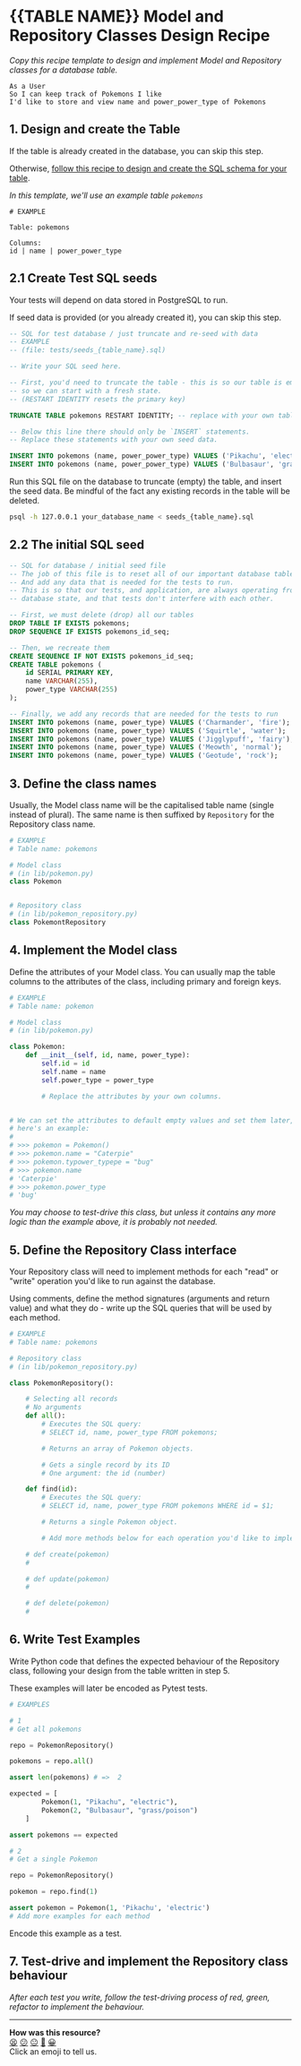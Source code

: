# {{TABLE NAME}} Model and Repository Classes Design Recipe

_Copy this recipe template to design and implement Model and Repository classes for a database table._
```
As a User
So I can keep track of Pokemons I like
I'd like to store and view name and power_power_type of Pokemons
```

## 1. Design and create the Table

If the table is already created in the database, you can skip this step.

Otherwise, [follow this recipe to design and create the SQL schema for your table](./single_table_design_recipe_template.md).

*In this template, we'll use an example table `pokemons`*

```
# EXAMPLE

Table: pokemons

Columns:
id | name | power_power_type
```

## 2.1 Create Test SQL seeds

Your tests will depend on data stored in PostgreSQL to run.

If seed data is provided (or you already created it), you can skip this step.

```sql
-- SQL for test database / just truncate and re-seed with data
-- EXAMPLE
-- (file: tests/seeds_{table_name}.sql)

-- Write your SQL seed here. 

-- First, you'd need to truncate the table - this is so our table is emptied between each test run,
-- so we can start with a fresh state.
-- (RESTART IDENTITY resets the primary key)

TRUNCATE TABLE pokemons RESTART IDENTITY; -- replace with your own table name.

-- Below this line there should only be `INSERT` statements.
-- Replace these statements with your own seed data.

INSERT INTO pokemons (name, power_power_type) VALUES ('Pikachu', 'electric');
INSERT INTO pokemons (name, power_power_type) VALUES ('Bulbasaur', 'grass/poison');
```

Run this SQL file on the database to truncate (empty) the table, and insert the seed data. Be mindful of the fact any existing records in the table will be deleted.

```bash
psql -h 127.0.0.1 your_database_name < seeds_{table_name}.sql
```

## 2.2 The initial SQL seed

```sql
-- SQL for database / initial seed file
-- The job of this file is to reset all of our important database tables.
-- And add any data that is needed for the tests to run.
-- This is so that our tests, and application, are always operating from a fresh
-- database state, and that tests don't interfere with each other.

-- First, we must delete (drop) all our tables
DROP TABLE IF EXISTS pokemons;
DROP SEQUENCE IF EXISTS pokemons_id_seq;

-- Then, we recreate them
CREATE SEQUENCE IF NOT EXISTS pokemons_id_seq;
CREATE TABLE pokemons (
    id SERIAL PRIMARY KEY,
    name VARCHAR(255),
    power_type VARCHAR(255)
);

-- Finally, we add any records that are needed for the tests to run
INSERT INTO pokemons (name, power_type) VALUES ('Charmander', 'fire');
INSERT INTO pokemons (name, power_type) VALUES ('Squirtle', 'water');
INSERT INTO pokemons (name, power_type) VALUES ('Jigglypuff', 'fairy');
INSERT INTO pokemons (name, power_type) VALUES ('Meowth', 'normal');
INSERT INTO pokemons (name, power_type) VALUES ('Geotude', 'rock');
```

## 3. Define the class names

Usually, the Model class name will be the capitalised table name (single instead of plural). The same name is then suffixed by `Repository` for the Repository class name.

```python
# EXAMPLE
# Table name: pokemons

# Model class
# (in lib/pokemon.py)
class Pokemon


# Repository class
# (in lib/pokemon_repository.py)
class PokemontRepository

```

## 4. Implement the Model class

Define the attributes of your Model class. You can usually map the table columns to the attributes of the class, including primary and foreign keys.

```python
# EXAMPLE
# Table name: pokemon

# Model class
# (in lib/pokemon.py)

class Pokemon:
    def __init__(self, id, name, power_type):
        self.id = id
        self.name = name
        self.power_type = power_type

        # Replace the attributes by your own columns.


# We can set the attributes to default empty values and set them later,
# here's an example:
#
# >>> pokemon = Pokemon()
# >>> pokemon.name = "Caterpie"
# >>> pokemon.typower_typepe = "bug"
# >>> pokemon.name
# 'Caterpie'
# >>> pokemon.power_type
# 'bug'

```

*You may choose to test-drive this class, but unless it contains any more logic than the example above, it is probably not needed.*

## 5. Define the Repository Class interface

Your Repository class will need to implement methods for each "read" or "write" operation you'd like to run against the database.

Using comments, define the method signatures (arguments and return value) and what they do - write up the SQL queries that will be used by each method.

```python
# EXAMPLE
# Table name: pokemons

# Repository class
# (in lib/pokemon_repository.py)

class PokemonRepository():

    # Selecting all records
    # No arguments
    def all():
        # Executes the SQL query:
        # SELECT id, name, power_type FROM pokemons;

        # Returns an array of Pokemon objects.

        # Gets a single record by its ID
        # One argument: the id (number)

    def find(id):
        # Executes the SQL query:
        # SELECT id, name, power_type FROM pokemons WHERE id = $1;

        # Returns a single Pokemon object.

        # Add more methods below for each operation you'd like to implement.

    # def create(pokemon)
    # 

    # def update(pokemon)
    # 

    # def delete(pokemon)
    # 

```

## 6. Write Test Examples

Write Python code that defines the expected behaviour of the Repository class, following your design from the table written in step 5.

These examples will later be encoded as Pytest tests.

```python
# EXAMPLES

# 1
# Get all pokemons

repo = PokemonRepository()

pokemons = repo.all()

assert len(pokemons) # =>  2

expected = [
        Pokemon(1, "Pikachu", "electric"),
        Pokemon(2, "Bulbasaur", "grass/poison")
    ]

assert pokemons == expected

# 2
# Get a single Pokemon

repo = PokemonRepository()

pokemon = repo.find(1)

assert pokemon = Pokemon(1, 'Pikachu', 'electric')
# Add more examples for each method
```

Encode this example as a test.


## 7. Test-drive and implement the Repository class behaviour

_After each test you write, follow the test-driving process of red, green, refactor to implement the behaviour._

<!-- BEGIN GENERATED SECTION DO NOT EDIT -->

---

**How was this resource?**  
[😫](https://airtable.com/shrUJ3t7KLMqVRFKR?prefill_Repository=makersacademy%2Fdatabases-in-python&prefill_File=resources%2Frepository_class_recipe_template.md&prefill_Sentiment=😫) [😕](https://airtable.com/shrUJ3t7KLMqVRFKR?prefill_Repository=makersacademy%2Fdatabases-in-python&prefill_File=resources%2Frepository_class_recipe_template.md&prefill_Sentiment=😕) [😐](https://airtable.com/shrUJ3t7KLMqVRFKR?prefill_Repository=makersacademy%2Fdatabases-in-python&prefill_File=resources%2Frepository_class_recipe_template.md&prefill_Sentiment=😐) [🙂](https://airtable.com/shrUJ3t7KLMqVRFKR?prefill_Repository=makersacademy%2Fdatabases-in-python&prefill_File=resources%2Frepository_class_recipe_template.md&prefill_Sentiment=🙂) [😀](https://airtable.com/shrUJ3t7KLMqVRFKR?prefill_Repository=makersacademy%2Fdatabases-in-python&prefill_File=resources%2Frepository_class_recipe_template.md&prefill_Sentiment=😀)  
Click an emoji to tell us.

<!-- END GENERATED SECTION DO NOT EDIT -->
